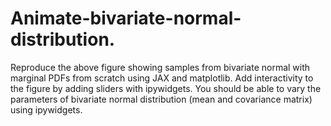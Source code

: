 # Animate-bivariate-normal-distribution.



Reproduce the above figure showing samples from bivariate normal with marginal PDFs from scratch using JAX and matplotlib.
Add interactivity to the figure by adding sliders with ipywidgets. You should be able to vary the parameters of bivariate normal distribution (mean and covariance matrix) using ipywidgets.

